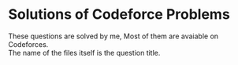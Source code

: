 # Solutions of Codeforce Problems <br>
These questions are solved by me, Most of them are avaiable on Codeforces. <br>
The name of the files itself is the question title.

